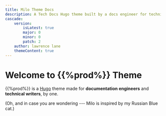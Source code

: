 ```yaml
---
title: Milo Theme Docs
description: A Tech Docs Hugo theme built by a docs engineer for technical writers.
cascade:
    version:
        isLatest: true
        major: 0
        minor: 0 
        patch: 2
    author: lawrence lane
    themeContent: true
---
```


# Welcome to {{%prod%}} Theme

 {{%prod%}} is a [Hugo](https://gohugo.io/) theme made for **documentation engineers** and **technical writers**, by one.

 (Oh, and in case you are wondering --- Milo is inspired by my Russian Blue cat.)